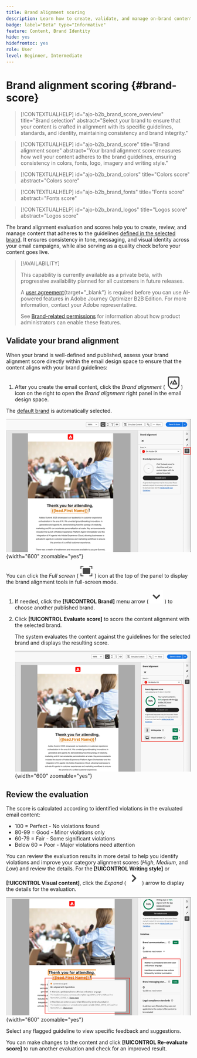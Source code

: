 ```yaml
---
title: Brand alignment scoring
description: Learn how to create, validate, and manage on-brand content using a brand alignment score.
badge: label="Beta" type="Informative"
feature: Content, Brand Identity
hide: yes
hidefromtoc: yes
role: User
level: Beginner, Intermediate
---
```

# Brand alignment scoring {#brand-score}

>[!CONTEXTUALHELP]
>id="ajo-b2b_brand_score_overview"
>title="Brand selection"
>abstract="Select your brand to ensure that your content is crafted in alignment with its specific guidelines, standards, and identity, maintaining consistency and brand integrity."

>[!CONTEXTUALHELP]
>id="ajo-b2b_brand_score"
>title="Brand alignment score"
>abstract="Your brand alignment score measures how well your content adheres to the brand guidelines, ensuring consistency in colors, fonts, logo, imagery and writing style."

>[!CONTEXTUALHELP]
>id="ajo-b2b_brand_colors"
>title="Colors score"
>abstract="Colors score"

>[!CONTEXTUALHELP]
>id="ajo-b2b_brand_fonts"
>title="Fonts score"
>abstract="Fonts score"

>[!CONTEXTUALHELP]
>id="ajo-b2b_brand_logos"
>title="Logos score"
>abstract="Logos score"

The brand alignment evaluation and scores help you to create, review, and manage content that adheres to the guidelines [defined in the selected brand](./brands-manage-create.md#brand-definitions). It ensures consistency in tone, messaging, and visual identity across your email campaigns, while also serving as a quality check before your content goes live.

>[!AVAILABILITY]
>
>This capability is currently available as a private beta, with progressive availability planned for all customers in future releases.
>
>A [user agreement](https://www.adobe.com/legal/licenses-terms/adobe-dx-gen-ai-user-guidelines.html){target="_blank"} is required before you can use AI-powered features in Adobe Journey Optimizer B2B Edition. For more information, contact your Adobe representative.
>
>See [Brand-related permissions](./brands-overview.md#brand-related-permissions) for information about how product administrators can enable these features.

## Validate your brand alignment

When your brand is well-defined and published, assess your brand alignment score directly within the email design space to ensure that the content aligns with your brand guidelines:

1. After you create the email content, click the _Brand alignment_ ( ![Brand alignment icon](../assets/do-not-localize/icon-brand-compliance.svg) ) icon on the right to open the _Brand alignment_ right panel in the email design space.

  The [default brand](./brands-create-manage.md#set-a-default-brand) is automatically selected.

  ![Access the Brand alignment tools](./assets/brands-alignment-sidebar.png){width="600" zoomable="yes"}

  You can click the _Full screen_ ( ![Full screen icon](../assets/do-not-localize/icon-full-screen.svg) ) icon at the top of the panel to display the brand alignment tools in full-screen mode.

1. If needed, click the **[!UICONTROL Brand]** menu arrow ( ![Down arrow](../assets/do-not-localize/icon-down-menu.svg) ) to choose another published brand.

1. Click **[!UICONTROL Evaluate score]** to score the content alignment with the selected brand.

   The system evaluates the content against the guidelines for the selected brand and displays the resulting score.

   ![Brand alignment evaluation score](./assets/brands-alignment-evaluation.png){width="600" zoomable="yes"}

## Review the evaluation

The score is calculated according to identified violations in the evaluated email content:

* 100 = Perfect - No violations found
* 80-99 = Good - Minor violations only
* 60-79 = Fair - Some significant violations
* Below 60 = Poor - Major violations need attention

You can review the evaluation results in more detail to help you identify violations and improve your category alignment scores (_High_, _Medium_, and _Low_) and review the details. For the **[!UICONTROL Writing style]** or **[!UICONTROL Visual content]**, click the _Expand_ ( ![Expand arrow](../assets/do-not-localize/icon-expand-right.svg) ) arrow to display the details for the evaluation.

![Brand alignment evaluation details](./assets/brands-alignment-evaluation-details.png){width="600" zoomable="yes"}

Select any flagged guideline to view specific feedback and suggestions.

You can make changes to the content and click **[!UICONTROL Re-evaluate score]** to run another evaluation and check for an improved result.
